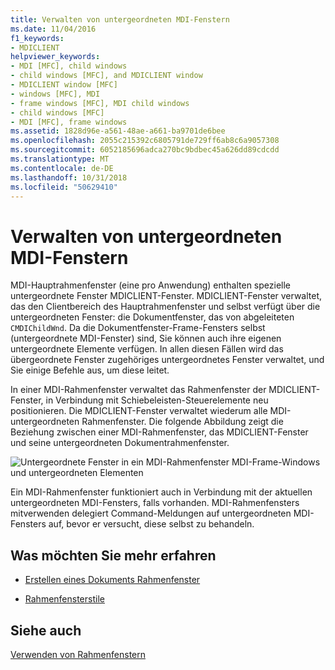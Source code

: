 ```yaml
---
title: Verwalten von untergeordneten MDI-Fenstern
ms.date: 11/04/2016
f1_keywords:
- MDICLIENT
helpviewer_keywords:
- MDI [MFC], child windows
- child windows [MFC], and MDICLIENT window
- MDICLIENT window [MFC]
- windows [MFC], MDI
- frame windows [MFC], MDI child windows
- child windows [MFC]
- MDI [MFC], frame windows
ms.assetid: 1828d96e-a561-48ae-a661-ba9701de6bee
ms.openlocfilehash: 2055c215392c6805791de729ff6ab8c6a9057308
ms.sourcegitcommit: 6052185696adca270bc9bdbec45a626dd89cdcdd
ms.translationtype: MT
ms.contentlocale: de-DE
ms.lasthandoff: 10/31/2018
ms.locfileid: "50629410"
---
```

# <a name="managing-mdi-child-windows"></a>Verwalten von untergeordneten MDI-Fenstern

MDI-Hauptrahmenfenster (eine pro Anwendung) enthalten spezielle untergeordnete Fenster MDICLIENT-Fenster. MDICLIENT-Fenster verwaltet, das den Clientbereich des Hauptrahmenfenster und selbst verfügt über die untergeordneten Fenster: die Dokumentfenster, das von abgeleiteten `CMDIChildWnd`. Da die Dokumentfenster-Frame-Fensters selbst (untergeordnete MDI-Fenster) sind, Sie können auch ihre eigenen untergeordnete Elemente verfügen. In allen diesen Fällen wird das übergeordnete Fenster zugehöriges untergeordnetes Fenster verwaltet, und Sie einige Befehle aus, um diese leitet.

In einer MDI-Rahmenfenster verwaltet das Rahmenfenster der MDICLIENT-Fenster, in Verbindung mit Schiebeleisten-Steuerelemente neu positionieren. Die MDICLIENT-Fenster verwaltet wiederum alle MDI-untergeordneten Rahmenfenster. Die folgende Abbildung zeigt die Beziehung zwischen einer MDI-Rahmenfenster, das MDICLIENT-Fenster und seine untergeordneten Dokumentrahmenfenster.

![Untergeordnete Fenster in ein MDI-Rahmenfenster](../mfc/media/vc37gb1.gif "vc37gb1") MDI-Frame-Windows und untergeordneten Elementen

Ein MDI-Rahmenfenster funktioniert auch in Verbindung mit der aktuellen untergeordneten MDI-Fensters, falls vorhanden. MDI-Rahmenfensters mitverwenden delegiert Command-Meldungen auf untergeordneten MDI-Fensters auf, bevor er versucht, diese selbst zu behandeln.

## <a name="what-do-you-want-to-know-more-about"></a>Was möchten Sie mehr erfahren

- [Erstellen eines Dokuments Rahmenfenster](../mfc/creating-document-frame-windows.md)

- [Rahmenfensterstile](../mfc/frame-window-styles-cpp.md)

## <a name="see-also"></a>Siehe auch

[Verwenden von Rahmenfenstern](../mfc/using-frame-windows.md)

